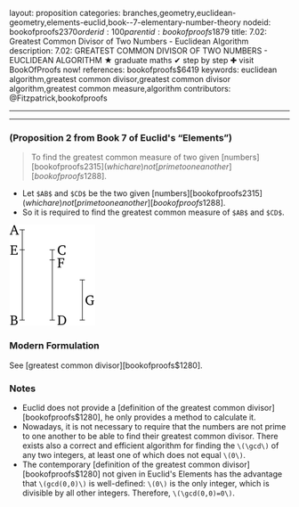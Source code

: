layout: proposition
categories: branches,geometry,euclidean-geometry,elements-euclid,book--7-elementary-number-theory
nodeid: bookofproofs$2370
orderid: 100
parentid: bookofproofs$1879
title: 7.02: Greatest Common Divisor of Two Numbers - Euclidean Algorithm
description: 7.02: GREATEST COMMON DIVISOR OF TWO NUMBERS - EUCLIDEAN ALGORITHM ★ graduate maths ✔ step by step ✚ visit BookOfProofs now!
references: bookofproofs$6419
keywords: euclidean algorithm,greatest common divisor,greatest common divisor algorithm,greatest common measure,algorithm
contributors: @Fitzpatrick,bookofproofs

---


---

### (Proposition 2 from Book 7 of Euclid's “Elements”)

> To find the greatest common measure of two given [numbers][bookofproofs$2315] (which are) not [prime to one another][bookofproofs$1288].
* Let `$AB$` and `$CD$` be the two given [numbers][bookofproofs$2315] (which are) not [prime to one another][bookofproofs$1288].
* So it is required to find the greatest common measure of `$AB$` and `$CD$`.


![fig02e](https://github.com/bookofproofs/bookofproofs.github.io/blob/main/_sources/_assets/images/euclid/Book07/fig02e.png?raw=true)


### Modern Formulation

See [greatest common divisor][bookofproofs$1280].
### Notes

* Euclid does not provide a [definition of the greatest common divisor][bookofproofs$1280], he only provides a method to calculate it.
* Nowadays, it is not necessary to require that the numbers are not prime to one another to be able to find their greatest common divisor. There exists also a correct and efficient algorithm for finding the `\(\gcd\)` of any two integers, at least one of which does not equal `\(0\)`.
* The contemporary [definition of the greatest common divisor][bookofproofs$1280] not given in Euclid's Elements has the advantage that `\(gcd(0,0)\)` is well-defined: `\(0\)` is the only integer, which is divisible by all other integers. Therefore, `\(\gcd(0,0)=0\)`.
